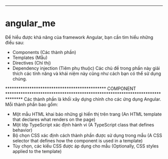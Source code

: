 *****************************************************************************************************************************************
# angular_me
Để hiểu được khả năng của framework Angular, bạn cần tìm hiểu những điều sau:
  + Components (Các thành phần)
  + Templates (Mẫu)
  + Directives (Chỉ thị)
  + Dependency injection (Tiêm phụ thuộc)
Các chủ đề trong phần này giải thích các tính năng và khái niệm này cũng như cách bạn có thể sử dụng chúng.

********************************************** COMPONENT *******************************************************************************
Các thành phần là khối xây dựng chính cho các ứng dụng Angular. Mỗi thành phần bao gồm:

  + Một mẫu HTML khai báo những gì hiển thị trên trang (An HTML template that declares what renders on the page)
  + Một lớp TypeScript xác định hành vi (A TypeScript class that defines behavior)
  + Bộ chọn CSS xác định cách thành phần được sử dụng trong mẫu (A CSS selector that defines how the component is used in a template)
  + Tùy chọn, các kiểu CSS được áp dụng cho mẫu (Optionally, CSS styles applied to the template)
  
   
  
  
  
  

